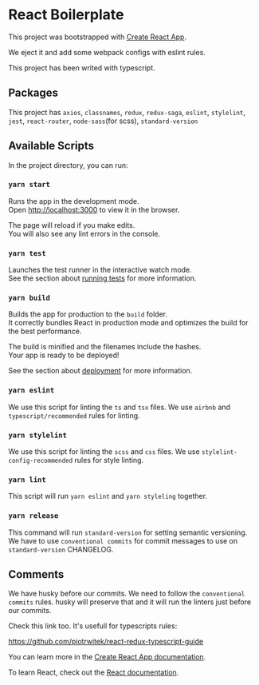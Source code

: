 # React Boilerplate

This project was bootstrapped with [Create React App](https://github.com/facebook/create-react-app).

We eject it and add some webpack configs with eslint rules.

This project has been writed with typescript.

## Packages

This project has `axios`, `classnames`, `redux`, `redux-saga`, `eslint`, `stylelint`, `jest`, `react-router`, `node-sass`(for scss), `standard-version`

## Available Scripts

In the project directory, you can run:

### `yarn start`

Runs the app in the development mode.<br />
Open [http://localhost:3000](http://localhost:3000) to view it in the browser.

The page will reload if you make edits.<br />
You will also see any lint errors in the console.

### `yarn test`

Launches the test runner in the interactive watch mode.<br />
See the section about [running tests](https://facebook.github.io/create-react-app/docs/running-tests) for more information.

### `yarn build`

Builds the app for production to the `build` folder.<br />
It correctly bundles React in production mode and optimizes the build for the best performance.

The build is minified and the filenames include the hashes.<br />
Your app is ready to be deployed!

See the section about [deployment](https://facebook.github.io/create-react-app/docs/deployment) for more information.

### `yarn eslint`

We use this script for linting the `ts` and `tsx` files. We use `airbnb` and `typescript/recommended` rules for linting.

### `yarn stylelint`

We use this script for linting the `scss` and `css` files. We use `stylelint-config-recommended` rules for style linting.

### `yarn lint`

This script will run `yarn eslint` and `yarn styleling` together.

### `yarn release`

This command will run `standard-version` for setting semantic versioning. We have to use `conventional commits` for commit messages to use on `standard-version` CHANGELOG.

## Comments

We have husky before our commits. We need to follow the `conventional commits` rules. husky will preserve that and it will run the linters just before our commits.

Check this link too. It's usefull for typescripts rules:

https://github.com/piotrwitek/react-redux-typescript-guide

You can learn more in the [Create React App documentation](https://facebook.github.io/create-react-app/docs/getting-started).

To learn React, check out the [React documentation](https://reactjs.org/).
